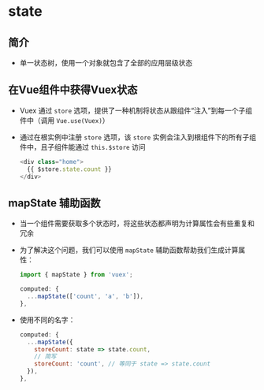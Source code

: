 # state

## 简介

+ 单一状态树，使用一个对象就包含了全部的应用层级状态

## 在Vue组件中获得Vuex状态

+ Vuex 通过 `store` 选项，提供了一种机制将状态从跟组件“注入”到每一个子组件中（调用 `Vue.use(Vuex)`）

+ 通过在根实例中注册 `store` 选项，该 `store` 实例会注入到根组件下的所有子组件中，且子组件能通过 `this.$store` 访问

    ```js
    <div class="home">
      {{ $store.state.count }}
    </div>
    ```

## mapState 辅助函数

+ 当一个组件需要获取多个状态时，将这些状态都声明为计算属性会有些重复和冗余

+ 为了解决这个问题，我们可以使用 `mapState` 辅助函数帮助我们生成计算属性：

    ```js
    import { mapState } from 'vuex';

    computed: {
      ...mapState(['count', 'a', 'b']),
    },
    ```

+ 使用不同的名字：

    ```js
    computed: {
      ...mapState({
        storeCount: state => state.count,
        // 简写
        storeCount: 'count', // 等同于 state => state.count
      }),
    },
    ```
